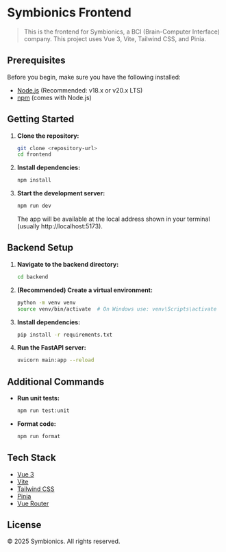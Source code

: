 # Symbionics Frontend

> This is the frontend for Symbionics, a BCI (Brain-Computer Interface) company. This project uses Vue 3, Vite, Tailwind CSS, and Pinia.

## Prerequisites

Before you begin, make sure you have the following installed:

- [Node.js](https://nodejs.org/) (Recommended: v18.x or v20.x LTS)
- [npm](https://www.npmjs.com/) (comes with Node.js)

## Getting Started

1. **Clone the repository:**

   ```sh
   git clone <repository-url>
   cd frontend
   ```

2. **Install dependencies:**

   ```sh
   npm install
   ```

3. **Start the development server:**

   ```sh
   npm run dev
   ```

   The app will be available at the local address shown in your terminal (usually http://localhost:5173).

## Backend Setup

1. **Navigate to the backend directory:**

   ```sh
   cd backend
   ```

2. **(Recommended) Create a virtual environment:**

   ```sh
   python -m venv venv
   source venv/bin/activate  # On Windows use: venv\Scripts\activate
   ```

3. **Install dependencies:**

   ```sh
   pip install -r requirements.txt
   ```

4. **Run the FastAPI server:**

   ```sh
   uvicorn main:app --reload
   ```

## Additional Commands

- **Run unit tests:**
  ```sh
  npm run test:unit
  ```
- **Format code:**
  ```sh
  npm run format
  ```

## Tech Stack

- [Vue 3](https://vuejs.org/)
- [Vite](https://vitejs.dev/)
- [Tailwind CSS](https://tailwindcss.com/)
- [Pinia](https://pinia.vuejs.org/)
- [Vue Router](https://router.vuejs.org/)

## License

&copy; 2025 Symbionics. All rights reserved.
